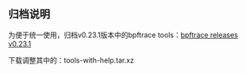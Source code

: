 ## 归档说明

为便于统一使用，归档v0.23.1版本中的bpftrace tools：[bpftrace releases v0.23.1](https://github.com/bpftrace/bpftrace/releases/tag/v0.23.1)

下载调整其中的：tools-with-help.tar.xz

